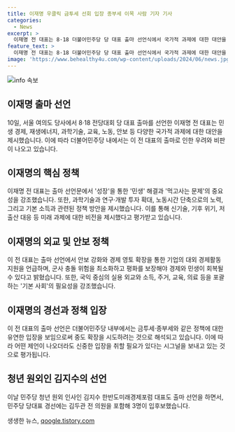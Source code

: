 ```yaml
---
title: 이재명 우클릭 금투세 선회 입장 종부세 이목 사람 기자 기사
categories:
  - News
excerpt: >
  이재명 전 대표는 8·18 더불어민주당 당 대표 출마 선언식에서 국가적 과제에 대한 대안을 제시하며 성장으로 민생 해결을 강조했다. 먹사니즘, 과학기술, 에너지 전환, 노동시간 단축 등에 대한 구체적인 정책 방향을 제시하며 중도 외연 확장을 시도하고 있다. 민주당 내부의 우려와 비판에도 당대표 연임에 도전하며 안보를 강화하겠다는 메시지를 내세우고 있으나, 이에 대한 모순적인 지적도 나온다.
feature_text: >
  이재명 전 대표는 8·18 더불어민주당 당 대표 출마 선언식에서 국가적 과제에 대한 대안을 제시하며 성장으로 민생 해결을 강조했다. 먹사니즘, 과학기술, 에너지 전환, 노동시간 단축 등에 대한 구체적인 정책 방향을 제시하며 중도 외연 확장을 시도하고 있다. 민주당 내부의 우려와 비판에도 당대표 연임에 도전하며 안보를 강화하겠다는 메시지를 내세우고 있으나, 이에 대한 모순적인 지적도 나온다.
image: 'https://www.behealthy4u.com/wp-content/uploads/2024/06/news.jpg'
---
```


<p><img src="https://www.behealthy4u.com/wp-content/uploads/2024/06/news.jpg" alt="info 속보" /></p>

<h2 data-ke-size="size26">이재명 출마 선언</h2>

<p data-ke-size="size16">10일, 서울 여의도 당사에서 8·18 전당대회 당 대표 출마를 선언한 이재명 전 대표는 민생 경제, 재생에너지, 과학기술, 교육, 노동, 안보 등 다양한 국가적 과제에 대한 대안을 제시했습니다. 이에 따라 더불어민주당 내에서는 이 전 대표의 출마로 인한 우려와 비판이 나오고 있습니다.</p>

<h2 data-ke-size="size26">이재명의 핵심 정책</h2>

<p data-ke-size="size16">이재명 전 대표는 출마 선언문에서 '성장'을 통한 '민생' 해결과 '먹고사는 문제'의 중요성을 강조했습니다. 또한, 과학기술과 연구·개발 투자 확대, 노동시간 단축으로의 노력, 그리고 기본 소득과 관련된 정책 방안을 제시했습니다. 이를 통해 신기술, 기후 위기, 저출산 대응 등 미래 과제에 대한 비전을 제시했다고 평가받고 있습니다.</p>

<h2 data-ke-size="size26">이재명의 외교 및 안보 정책</h2>

<p data-ke-size="size16">이 전 대표는 출마 선언에서 안보 강화와 경제 영토 확장을 통한 기업의 대외 경제활동 지원을 언급하며, 군사 충돌 위험을 최소화하고 평화를 보장해야 경제와 민생이 회복될 수 있다고 밝혔습니다. 또한, 국익 중심의 실용 외교와 소득, 주거, 교육, 의료 등을 포괄하는 '기본 사회'의 필요성을 강조했습니다.</p>

<h2 data-ke-size="size26">이재명의 경선과 정책 입장</h2>

<p data-ke-size="size16">이 전 대표의 출마 선언은 더불어민주당 내부에서는 금투세·종부세와 같은 정책에 대한 유연한 입장을 보임으로써 중도 확장을 시도하려는 것으로 해석되고 있습니다. 이에 따라 어떤 제언이 나오더라도 신중한 입장을 취할 필요가 있다는 시그널을 보내고 있는 것으로 평가됩니다.</p>

<h2 data-ke-size="size26">청년 원외인 김지수의 선언</h2>

<p data-ke-size="size16">이날 민주당 청년 원외 인사인 김지수 한반도미래경제포럼 대표도 출마 선언을 하면서, 민주당 당대표 경선에는 김두관 전 의원을 포함해 3명이 입후보했습니다.</p>
생생한 뉴스, <a href="https://qoogle.tistory.com" rel="dofollow">qoogle.tistory.com</a>


